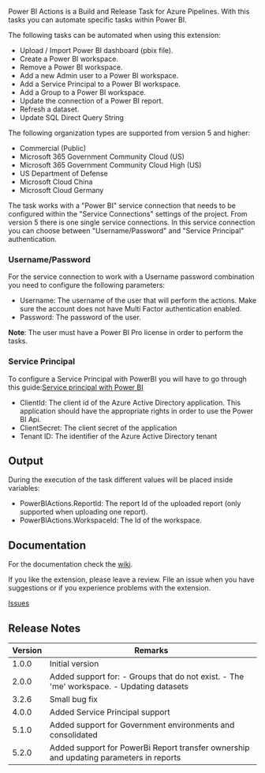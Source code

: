 Power BI Actions is a Build and Release Task for Azure Pipelines. With this tasks you can automate specific tasks within Power BI.

The following tasks can be automated when using this extension:
* Upload / Import Power BI dashboard (pbix file).
* Create a Power BI workspace.
* Remove a Power BI workspace.
* Add a new Admin user to a Power BI workspace.
* Add a Service Principal to a Power BI workspace.
* Add a Group to a Power BI workspace.
* Update the connection of a Power BI report.
* Refresh a dataset.
* Update SQL Direct Query String

The following organization types are supported from version 5 and higher:

* Commercial (Public)
* Microsoft 365 Government Community Cloud (US)
* Microsoft 365 Government Community Cloud High (US)
* US Department of Defense
* Microsoft Cloud China
* Microsoft Cloud Germany

The task works with a "Power BI" service connection that needs to be configured within the "Service Connections" settings of the project. From version 5 there is one single service connections. In this service connection you can choose between "Username/Password" and "Service Principal" authentication.

### Username/Password

For the service connection to work with a Username password combination you need to configure the following parameters:

* Username: The username of the user that will perform the actions. Make sure the account does not have Multi Factor authentication enabled.
* Password: The password of the user.

**Note**: The user must have a Power BI Pro license in order to perform the tasks.

### Service Principal

To configure a Service Principal with PowerBI you will have to go through this guide:[Service principal with Power BI](https://docs.microsoft.com/en-us/power-bi/developer/embed-service-principal)

* ClientId: The client id of the Azure Active Directory application. This application should have the appropriate rights in order to use the Power BI Api.
* ClientSecret: The client secret of the application
* Tenant ID: The identifier of the Azure Active Directory tenant 

## Output

During the execution of the task different values will be placed inside variables:

* PowerBIActions.ReportId: The report Id of the uploaded report (only supported when uploading one report).
* PowerBIActions.WorkspaceId: The Id of the workspace.

## Documentation

For the documentation check the [wiki](https://github.com/MaikvanderGaag/msft-extensions/wiki).

If you like the extension, please leave a review. File an issue when you have suggestions or if you experience problems with the extension.

[Issues](https://github.com/MaikvanderGaag/msft-extensions/issues)

## Release Notes

| Version | Remarks                             |  
|---------|-------------------------------------|
| 1.0.0   | Initial version                     |
| 2.0.0   | Added support for: - Groups that do not exist. - The 'me' workspace. - Updating datasets |
| 3.2.6   | Small bug fix |
| 4.0.0   | Added Service Principal support  |
| 5.1.0   | Added support for Government environments and consolidated |
| 5.2.0   | Added support for PowerBi Report transfer ownership and updating parameters in reports|
